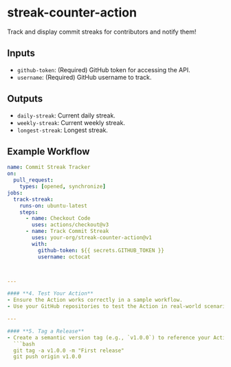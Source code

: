 # streak-counter-action

Track and display commit streaks for contributors and notify them!

## Inputs
- `github-token`: (Required) GitHub token for accessing the API.
- `username`: (Required) GitHub username to track.

## Outputs
- `daily-streak`: Current daily streak.
- `weekly-streak`: Current weekly streak.
- `longest-streak`: Longest streak.

## Example Workflow
```yaml
name: Commit Streak Tracker
on:
  pull_request:
    types: [opened, synchronize]
jobs:
  track-streak:
    runs-on: ubuntu-latest
    steps:
      - name: Checkout Code
        uses: actions/checkout@v3
      - name: Track Commit Streak
        uses: your-org/streak-counter-action@v1
        with:
          github-token: ${{ secrets.GITHUB_TOKEN }}
          username: octocat



---

#### **4. Test Your Action**
- Ensure the Action works correctly in a sample workflow.
- Use your GitHub repositories to test the Action in real-world scenarios.

---

#### **5. Tag a Release**
- Create a semantic version tag (e.g., `v1.0.0`) to reference your Action reliably.
  ```bash
  git tag -a v1.0.0 -m "First release"
  git push origin v1.0.0
